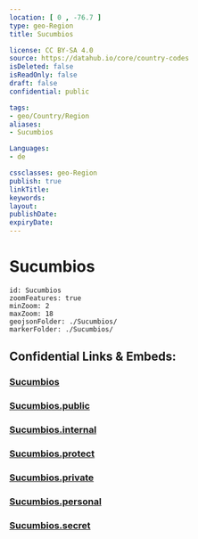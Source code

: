 ```yaml
---
location: [ 0 , -76.7 ] 
type: geo-Region
title: Sucumbios

license: CC BY-SA 4.0
source: https://datahub.io/core/country-codes
isDeleted: false
isReadOnly: false
draft: false
confidential: public

tags:
- geo/Country/Region
aliases:
- Sucumbios

Languages:
- de

cssclasses: geo-Region
publish: true
linkTitle: 
keywords: 
layout: 
publishDate: 
expiryDate: 
---
```


# Sucumbios

```leaflet
id: Sucumbios
zoomFeatures: true 
minZoom: 2 
maxZoom: 18
geojsonFolder: ./Sucumbios/
markerFolder: ./Sucumbios/
```


## Confidential Links & Embeds: 

### [Sucumbios](/_Standards/Earth/Continent/America~South/Ecuador/provinces~Equador/Sucumbios.md) 

### [Sucumbios.public](/_public/Earth/Continent/America~South/Ecuador/provinces~Equador/Sucumbios.public.md) 

### [Sucumbios.internal](/_internal/Earth/Continent/America~South/Ecuador/provinces~Equador/Sucumbios.internal.md) 

### [Sucumbios.protect](/_protect/Earth/Continent/America~South/Ecuador/provinces~Equador/Sucumbios.protect.md) 

### [Sucumbios.private](/_private/Earth/Continent/America~South/Ecuador/provinces~Equador/Sucumbios.private.md) 

### [Sucumbios.personal](/_personal/Earth/Continent/America~South/Ecuador/provinces~Equador/Sucumbios.personal.md) 

### [Sucumbios.secret](/_secret/Earth/Continent/America~South/Ecuador/provinces~Equador/Sucumbios.secret.md)

